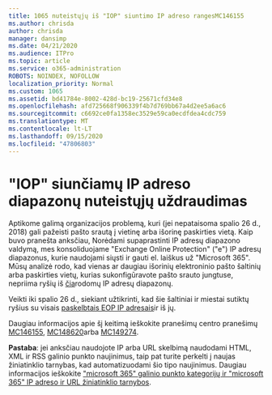 ```yaml
---
title: 1065 nuteistųjų iš "IOP" siuntimo IP adreso rangesMC146155
ms.author: chrisda
author: chrisda
manager: dansimp
ms.date: 04/21/2020
ms.audience: ITPro
ms.topic: article
ms.service: o365-administration
ROBOTS: NOINDEX, NOFOLLOW
localization_priority: Normal
ms.custom: 1065
ms.assetid: bd41784e-8002-428d-bc19-25671cfd34e8
ms.openlocfilehash: afd725668f906339f4b7d769bb67a4d2ee5a6ac6
ms.sourcegitcommit: c6692ce0fa1358ec3529e59ca0ecdfdea4cdc759
ms.translationtype: MT
ms.contentlocale: lt-LT
ms.lasthandoff: 09/15/2020
ms.locfileid: "47806803"
---
```

# <a name="deprecation-of-eop-outbound-ip-address-ranges"></a>"IOP" siunčiamų IP adreso diapazonų nuteistųjų uždraudimas

Aptikome galimą organizacijos problemą, kuri (jei nepataisoma spalio 26 d., 2018) gali pažeisti pašto srautą į vietinę arba išorinę paskirties vietą. Kaip buvo pranešta anksčiau, Norėdami supaprastinti IP adresų diapazono valdymą, mes konsoliduojame "Exchange Online Protection" ("e") IP adresų diapazonus, kurie naudojami siųsti ir gauti el. laiškus už "Microsoft 365". Mūsų analizė rodo, kad vienas ar daugiau išorinių elektroninio pašto šaltinių arba paskirties vietų, kurias sukonfigūravote pašto srauto jungtuse, nepriima ryšių iš [čia](https://docs.microsoft.com/office365/SecurityCompliance/eop/exchange-online-protection-ip-addresses)rodomų IP adresų diapazonų.

Veikti iki spalio 26 d., siekiant užtikrinti, kad šie šaltiniai ir miestai sutiktų ryšius su visais [paskelbtais EOP IP adresais](https://docs.microsoft.com/office365/SecurityCompliance/eop/exchange-online-protection-ip-addresses)ir iš jų.

Daugiau informacijos apie šį keitimą ieškokite pranešimų centro pranešimų [MC146155](https://portal.office.com/AdminPortal/home?switchtomodern=true#/MessageCenter?id=MC146155), [MC148620](https://portal.office.com/AdminPortal/home?switchtomodern=true#/MessageCenter?id=MC148620)arba [MC149274](https://portal.office.com/AdminPortal/home?switchtomodern=true#/MessageCenter?id=MC149274).

**Pastaba**: jei anksčiau naudojote IP arba URL skelbimą naudodami HTML, XML ir RSS galinio punkto naujinimus, taip pat turite perkelti į naujas žiniatinklio tarnybas, kad automatizuodami šio tipo naujinimus. Daugiau informacijos ieškokite ["microsoft 365" galinio punkto kategorijų ir "microsoft 365" IP adreso ir URL žiniatinklio tarnybos](https://techcommunity.microsoft.com/t5/Office-365-Blog/Announcing-Office-365-endpoint-categories-and-Office-365-IP/ba-p/177638).
